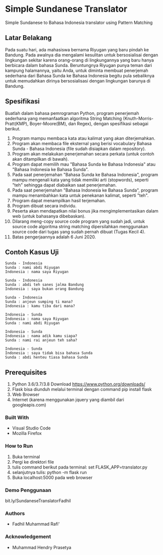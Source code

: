 # Simple Sundanese Translator
Simple Sundanese to Bahasa Indonesia translator using Pattern Matching

## Latar Belakang
Pada suatu hari, ada mahasiswa bernama Riyugan yang baru pindah ke Bandung. Pada awalnya dia mengalami kesulitan untuk bersosialisai dengan lingkungan sekitar karena orang-orang di lingkungannya yang baru hanya berbicara dalam bahasa Sunda. Beruntungnya Riyugan punya teman dari kampung halamannya, yaitu Anda, untuk diminta membuat penerjemah sederhana dari Bahasa Sunda ke Bahasa Indonesia begitu pula sebaliknya untuk memudahkan dirinya bersosialisasi dengan lingkungan barunya di Bandung.

## Spesifikasi
Buatlah dalam bahasa pemrograman Python, program penerjemah sederhana yang memanfaatkan algoritma String Matching (Knuth-Morris-Pratt(KMP), Boyer-Moore(BM), dan Regex), dengan spesifikasi sebagai berikut.
1. Program mampu membaca kata atau kalimat yang akan diterjemahkan.
2. Program akan membaca file eksternal yang berisi vocabulary Bahasa Sunda - Bahasa Indonesia (file sudah disiapkan dalam repository).
3. Program akan melakukan penerjemahan secara perkata (untuk contoh akan ditampilkan di bawah).
4. Program dapat memilih mau "Bahasa Sunda ke Bahasa Indonesia" atau "Bahasa Indonesia ke Bahasa Sunda".
5. Pada saat penerjemahan "Bahasa Sunda ke Bahasa Indonesia", program mampu mengenali kata yang tidak memiliki arti (stopwords), seperti "teh" sehingga dapat diabaikan saat penerjemahan.
6. Pada saat penerjemahan "Bahasa Indonesia ke Bahasa Sunda", program mampu menambahkan kata untuk penekanan kalimat, seperti "teh".
7. Program dapat menampilkan hasil terjemahan.
8. Program dibuat secara individu.
9. Peserta akan mendapatkan nilai bonus jika mengimplementasikan dalam web (untuk bahasanya dibebaskan).
10. Dilarang meng-copy source code program yang sudah jadi, untuk source code algoritma string matching dipersilahkan menggunakan source code dari tugas yang sudah pernah dibuat (Tugas Kecil 4).
11. Batas pengerjaannya adalah 6 Juni 2020.

## Contoh Kasus Uji
```
Sunda - Indonesia
Sunda : nami abdi Riyugan
Indonesia : nama saya Riyugan
```

```
Sunda - Indonesia
Sunda : abdi teh sanes jalma Bandung
Indonesia : saya bukan orang Bandung
```

```
Sunda - Indonesia
Sunda : anjeun sumping ti mana?
Indonesia : kamu tiba dari mana?
```

```
Indonesia - Sunda
Indonesia : nama saya Riyugan
Sunda : nami abdi Riyugan
```

```
Indonesia - Sunda
Indonesia : nama adik kamu siapa?
Sunda : nami rai anjeun teh saha?
```

```
Indonesia - Sunda
Indonesia : saya tidak bisa bahasa Sunda
Sunda : abdi henteu tiasa bahasa Sunda
```

## Prerequisites
1. Python 3.6/3.7/3.8 Download https://www.python.org/downloads/
2. Flask bisa diunduh melalui terminal dengan command pip install flask
3. Web Browser
4. Internet (karena menggunakan jquery yang diambil dari googleapis.com)

### Built With
- Visual Studio Code
- Mozilla Firefox

### How to Run
1. Buka terminal
2. Pergi ke direktori file
3. tulis command berikut pada terminal:  set FLASK_APP=translator.py
4. selanjutnya tulis: python -m flask run
5. Buka localhost:5000 pada web browser

### Demo Penggunaan
bit.ly/SundaneseTranslatorFadhil

### Authors
- Fadhil Muhammad Rafi'

### Acknowledgement
- Muhammad Hendry Prasetya
